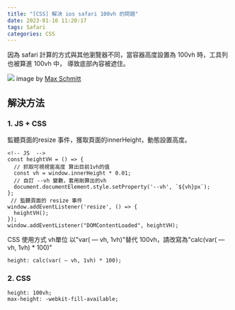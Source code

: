 ```yaml
---
title: "[CSS] 解決 ios safari 100vh 的問題"
date: 2023-01-16 11:20:17
tags: Safari
categories: CSS
---
```

因為 safari 計算的方式與其他瀏覽器不同，當容器高度設置為 100vh 時，工具列也被算進 100vh 中， 導致底部內容被遮住。  
 

<!-- more -->
![](https://i.imgur.com/34d5IT6.png)
image by [Max Schmitt](https://maxschmitt.me/posts/css-100vh-mobile-browsers/) 

## 解決方法

### 1. JS + CSS
監聽頁面的resize 事件，獲取頁面的innerHeight，動態設置高度。

```
<!-- JS  -->
const heightVH = () => {
  // 抓取可視視窗高度 算出目前1vh的值
  const vh = window.innerHeight * 0.01;
  // 自訂 --vh 變數，套用剛算出的vh
  document.documentElement.style.setProperty('--vh', `${vh}px`);
};
 // 監聽頁面的 resize 事件
window.addEventListener('resize', () => {
  heightVH();
});
window.addEventListener("DOMContentLoaded", heightVH);
```
CSS 使用方式
vh單位 以"var( — vh, 1vh)"替代
100vh，請改寫為"calc(var( — vh, 1vh) * 100)"
```
height: calc(var( — vh, 1vh) * 100);
```
### 2. CSS
```
height: 100vh;
max-height: -webkit-fill-available;
```